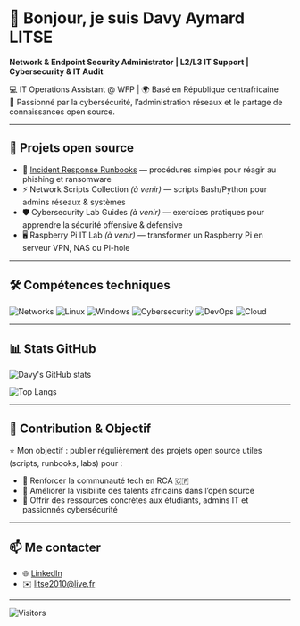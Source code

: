 # 👋 Bonjour, je suis Davy Aymard LITSE  

**Network & Endpoint Security Administrator | L2/L3 IT Support | Cybersecurity & IT Audit**  

💻 IT Operations Assistant @ WFP | 🌍 Basé en République centrafricaine  
🔐 Passionné par la cybersécurité, l’administration réseaux et le partage de connaissances open source.  

---

## 🚀 Projets open source
- 📘 [Incident Response Runbooks](https://github.com/DavyAymard/incident-response-runbooks) — procédures simples pour réagir au phishing et ransomware  
- ⚡ Network Scripts Collection *(à venir)* — scripts Bash/Python pour admins réseaux & systèmes  
- 🛡️ Cybersecurity Lab Guides *(à venir)* — exercices pratiques pour apprendre la sécurité offensive & défensive  
- 🖥️ Raspberry Pi IT Lab *(à venir)* — transformer un Raspberry Pi en serveur VPN, NAS ou Pi-hole  

---

## 🛠️ Compétences techniques
![Networks](https://img.shields.io/badge/-Networks-blue?logo=cisco&logoColor=white)
![Linux](https://img.shields.io/badge/-Linux-black?logo=linux)
![Windows](https://img.shields.io/badge/-Windows-blue?logo=windows)
![Cybersecurity](https://img.shields.io/badge/-Cybersecurity-red?logo=protonvpn)
![DevOps](https://img.shields.io/badge/-DevOps-orange?logo=githubactions)
![Cloud](https://img.shields.io/badge/-Azure-blue?logo=microsoftazure)

---

## 📊 Stats GitHub
![Davy's GitHub stats](https://github-readme-stats.vercel.app/api?username=DavyAymard&show_icons=true&theme=tokyonight)  

![Top Langs](https://github-readme-stats.vercel.app/api/top-langs/?username=DavyAymard&layout=compact&theme=tokyonight)  

---

## 🤝 Contribution & Objectif
⭐ Mon objectif : publier régulièrement des projets open source utiles (scripts, runbooks, labs) pour :  
- 🔹 Renforcer la communauté tech en RCA 🇨🇫  
- 🔹 Améliorer la visibilité des talents africains dans l’open source  
- 🔹 Offrir des ressources concrètes aux étudiants, admins IT et passionnés cybersécurité  

---

## 📫 Me contacter
- 🌐 [LinkedIn](https://www.linkedin.com/in/davylitse)  
- ✉️ litse2010@live.fr  

---

![Visitors](https://visitor-badge.laobi.icu/badge?page_id=DavyAymard.DavyAymard)

